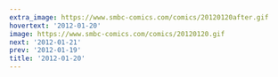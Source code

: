 ```yaml
---
extra_image: https://www.smbc-comics.com/comics/20120120after.gif
hovertext: '2012-01-20'
image: https://www.smbc-comics.com/comics/20120120.gif
next: '2012-01-21'
prev: '2012-01-19'
title: '2012-01-20'
---
```

